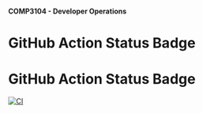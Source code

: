 #### COMP3104 - Developer Operations


# GitHub Action Status Badge
# GitHub Action Status Badge
[![CI](https://github.com/eric-laudrum/comp3104/actions/workflows/ci.yml/badge.svg)](https://github.com/eric-laudrum/comp3104/actions/workflows/ci.yml)

